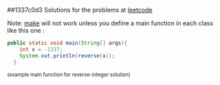 ##1337c0d3
Solutions for the problems at [leetcode](http://oj.leetcode.com/)

Note: [make](http://linux.about.com/library/cmd/blcmdl1_make.htm) will not work unless you define a main function in each class like this one : 

```java
public static void main(String[] args){
    int x = -1337;
    System.out.println(reverse(x));
  }
```
<sub>(example main function for reverse-integer solution)</sub>
